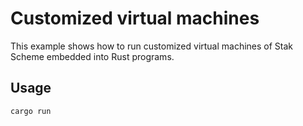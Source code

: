 # Customized virtual machines

This example shows how to run customized virtual machines of Stak Scheme embedded into Rust programs.

## Usage

```sh
cargo run
```
